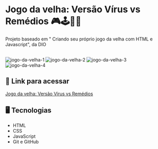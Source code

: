 # Jogo da velha: Versão Vírus vs Remédios 🎮🕹️🦠💊

Projeto baseado em " Criando seu próprio jogo da velha com HTML e Javascript", da DIO
<br><br>

![jogo-da-velha-1](https://user-images.githubusercontent.com/89364741/190917484-c2a594d7-e8b6-48cb-aad3-0b48c454b96b.png)
![jogo-da-velha-2](https://user-images.githubusercontent.com/89364741/190917485-c8c381a2-7fb5-4108-8597-8e90b1dbb524.png)
![jogo-da-velha-3](https://user-images.githubusercontent.com/89364741/190917486-febc4919-00c6-4414-a04f-df47270b1c93.png)
![jogo-da-velha-4](https://user-images.githubusercontent.com/89364741/190917487-9d7ba7b2-de61-4532-9a9d-6fb7f09fda43.png)

## 🔗 Link para acessar

<a href="https://enzo-jogo-da-velha.netlify.app" target="_blank">Jogo da velha: Versão Vírus vs Remédios</a>

## 🖥 Tecnologias 

- HTML
- CSS
- JavaScript
- Git e GitHub
